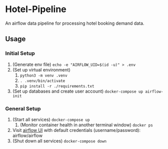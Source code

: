 # Hotel-Pipeline
An airflow data pipeline for processing hotel booking demand data.

## Usage
### Initial Setup
1. (Generate env file) ```echo -e "AIRFLOW_UID=$(id -u)" > .env```
2. (Set up virtual environment)
   1. ```python3 -m venv .venv```
   2. ```. .venv/bin/activate```
   3. ```pip install -r ./requirements.txt```
3. (Set up databases and create user account) ```docker-compose up airflow-init```
   
### General Setup
1. (Start all services) ```docker-compose up```
   1. (Monitor container health in another terminal window) ```docker ps```
2. Visit [airflow UI](http://localhost:8080) with default credentials (username/password): airflow/airflow
3. (Shut down all services) ```docker-compose down```